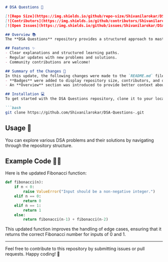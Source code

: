 ```markdown
# DSA Questions 🤖

[![Repo Size](https://img.shields.io/github/repo-size/Shivanilarokar/DSA-Questions-)](https://github.com/Shivanilarokar/DSA-Questions-) 
[![Contributors](https://img.shields.io/github/contributors/Shivanilarokar/DSA-Questions-)](https://github.com/Shivanilarokar/DSA-Questions-/graphs/contributors) 
[![Open Issues](https://img.shields.io/github/issues/Shivanilarokar/DSA-Questions-)](https://github.com/Shivanilarokar/DSA-Questions-/issues)

## Overview 📚
The **DSA Questions** repository provides a structured approach to mastering Data Structures and Algorithms (DSA). It is designed for learners who want to enhance their problem-solving skills through practical examples and challenges.

## Features ✨
- Clear explanations and structured learning paths.
- Regular updates with new problems and solutions.
- Community contributions are welcome!

## Summary of the Changes 📝
In this update, the following changes were made to the `README.md` file:
- **Badges** were added to display repository size, contributors, and open issues.
- An **Overview** section was introduced to provide better context about the repository.

## Installation 💻
To get started with the DSA Questions repository, clone it to your local machine:

```bash
git clone https://github.com/Shivanilarokar/DSA-Questions-.git
```

## Usage 📖
You can explore various DSA problems and their solutions by navigating through the repository structure.

## Example Code 🧑‍💻
Here is the updated Fibonacci function:

```python
def fibonacci(n):
    if n < 0:
        raise ValueError("Input should be a non-negative integer.")
    elif n == 0:
        return 0
    elif n == 1:
        return 1
    else:
        return fibonacci(n-1) + fibonacci(n-2)
```

This updated function improves the handling of edge cases, ensuring that it returns the correct Fibonacci number for inputs of 0 and 1.

---

Feel free to contribute to this repository by submitting issues or pull requests. Happy coding! 🚀
```